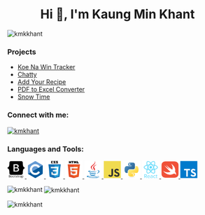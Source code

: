 <h1 align="center">Hi 👋, I'm Kaung Min Khant</h1>
<p align="left"> <img src="https://komarev.com/ghpvc/?username=kmkkhant&label=Profile%20views&color=0e75b6&style=flat" alt="kmkkhant" /> </p>

<h3 align="left">Projects</h3>


- [Koe Na Win Tracker](https://github.com/kmkkhant/koe-na-win-tracker)
- [Chatty](https://github.com/kmkkhant/chatty)
- [Add Your Recipe](https://github.com/kmkkhant/add-your-recipe)
- [PDF to Excel Converter](https://github.com/kmkkhant/circuit)
- [Snow Time](https://github.com/kmkkhant/snowtime)
  
<h3 align="left">Connect with me:</h3>
<p align="left">
<a href="https://linkedin.com/in/kmkhant" target="blank"><img align="center" src="https://raw.githubusercontent.com/rahuldkjain/github-profile-readme-generator/master/src/images/icons/Social/linked-in-alt.svg" alt="kmkhant" height="30" width="40" /></a>
</p>

<h3 align="left">Languages and Tools:</h3>
<p align="left"> <a href="https://getbootstrap.com" target="_blank" rel="noreferrer"> <img src="https://raw.githubusercontent.com/devicons/devicon/master/icons/bootstrap/bootstrap-plain-wordmark.svg" alt="bootstrap" width="40" height="40"/> </a> <a href="https://www.cprogramming.com/" target="_blank" rel="noreferrer"> <img src="https://raw.githubusercontent.com/devicons/devicon/master/icons/c/c-original.svg" alt="c" width="40" height="40"/> </a> <a href="https://www.w3schools.com/css/" target="_blank" rel="noreferrer"> <img src="https://raw.githubusercontent.com/devicons/devicon/master/icons/css3/css3-original-wordmark.svg" alt="css3" width="40" height="40"/> </a> <a href="https://www.w3.org/html/" target="_blank" rel="noreferrer"> <img src="https://raw.githubusercontent.com/devicons/devicon/master/icons/html5/html5-original-wordmark.svg" alt="html5" width="40" height="40"/> </a> <a href="https://www.java.com" target="_blank" rel="noreferrer"> <img src="https://raw.githubusercontent.com/devicons/devicon/master/icons/java/java-original.svg" alt="java" width="40" height="40"/> </a> <a href="https://developer.mozilla.org/en-US/docs/Web/JavaScript" target="_blank" rel="noreferrer"> <img src="https://raw.githubusercontent.com/devicons/devicon/master/icons/javascript/javascript-original.svg" alt="javascript" width="40" height="40"/> </a> <a href="https://www.python.org" target="_blank" rel="noreferrer"> <img src="https://raw.githubusercontent.com/devicons/devicon/master/icons/python/python-original.svg" alt="python" width="40" height="40"/> </a> <a href="https://reactjs.org/" target="_blank" rel="noreferrer"> <img src="https://raw.githubusercontent.com/devicons/devicon/master/icons/react/react-original-wordmark.svg" alt="react" width="40" height="40"/> </a> <a href="https://developer.apple.com/swift/" target="_blank" rel="noreferrer"> <img src="https://raw.githubusercontent.com/devicons/devicon/master/icons/swift/swift-original.svg" alt="swift" width="40" height="40"/> </a> <a href="https://www.typescriptlang.org/" target="_blank" rel="noreferrer"> <img src="https://raw.githubusercontent.com/devicons/devicon/master/icons/typescript/typescript-original.svg" alt="typescript" width="40" height="40"/> </a> </p>

<p><img align="left" src="https://github-readme-stats.vercel.app/api/top-langs?username=kmkkhant&show_icons=true&locale=en&layout=compact" alt="kmkkhant" /></p>

<p>&nbsp;<img align="center" src="https://github-readme-stats.vercel.app/api?username=kmkkhant&show_icons=true&locale=en" alt="kmkkhant" /></p>

<p><img align="center" src="https://github-readme-streak-stats.herokuapp.com/?user=kmkkhant&" alt="kmkkhant" /></p>

